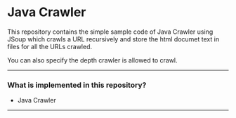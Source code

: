 Java Crawler
===============================

This repository contains the simple sample code of Java Crawler using JSoup which crawls a URL recursively and store the html documet text in files for all the URLs crawled.

You can also specify the depth crawler is allowed to crawl.

--------------------
### What is implemented in this repository? ###

* Java Crawler

--------------------
